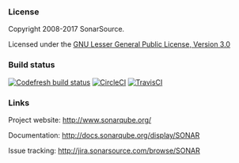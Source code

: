 ### License

Copyright 2008-2017 SonarSource.

Licensed under the [GNU Lesser General Public License, Version 3.0](http://www.gnu.org/licenses/lgpl.txt)

### Build status

[![Codefresh build status]( https://g.codefresh.io/api/badges/build?repoOwner=pmpavlov&repoName=sonarqube&branch=master&pipelineName=sonarqube&accountName=ppavlov&type=cf-1)]( https://g.codefresh.io/repositories/pmpavlov/sonarqube/builds?filter=trigger:build;branch:master;service:5937f2bf23aed9000102991e~sonarqube)
[![CircleCI](https://circleci.com/gh/pmpavlov/sonarqube.svg?style=svg)](https://circleci.com/gh/pmpavlov/sonarqube)
[![TravisCI](https://travis-ci.org/pmpavlov/sonarqube.svg?branch=master)](https://travis-ci.org/pmpavlov/sonarqube)


### Links

Project website: http://www.sonarqube.org/

Documentation: http://docs.sonarqube.org/display/SONAR

Issue tracking: http://jira.sonarsource.com/browse/SONAR
